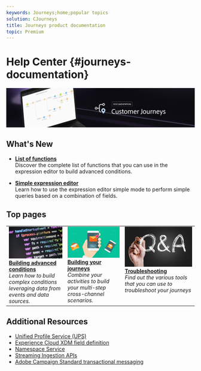 ```yaml
---
keywords: Journeys;home;popular topics
solution: CJourneys
title: Journeys product documentation
topic: Premium
---
```


# Help Center {#journeys-documentation}

![](using/assets/bannerjourney.png) 

## What's New

* **[List of functions](using/expression/expressionfunctions.md)**<br/>
Discover the complete list of functions that you can use in the expression editor to build advanced conditions.

* **[Simple expression editor](using/building-journeys/journeyorchestration.md#concept_ksq_2rt_52b)**<br/>
Learn how to use the expression editor simple mode to perform simple queries based on a combination of fields.

## Top pages

 <table>
<tr>
  <td valign="top">
    <a href="using/expression/expressionadvanced.md">
      <img alt="conditions" src="using/assets/dev.png"/>
    </a>
    <div>
    <a href="using/expression/expressionadvanced.md"><strong>Building advanced conditions</strong></a>
    </div>
    <em>Learn how to build complex conditions leveraging data from events and data sources. </em>
    <br>
  </td>
  <td valign="top">
    <a href="using/building-journeys/journey.md">
      <img alt="build" src="using/assets/design.png"/>
    </a>
    <div>
    <a href="using/building-journeys/journey.md"><strong>Building your journeys</strong></a>
    </div>
    <em>Combine your activities to build your multi-step cross-channel scenarios.</em>
    <br>
  </td>
  <td valign="top">
        <a href="using/about/troubleshooting.md">
       <img alt="Developers" src="using/assets/FAQ.png" />
       </a>
    <div>
    <a href="using/about/troubleshooting.md"><strong>Troubleshooting</strong></a>
    </div>
     <em>Find out the various tools that you can use to troubleshoot your journeys</em>
    <br>
  </td>
</tr>
</table>

## Additional Resources

* [Unified Profile Service (UPS)](https://www.adobe.io/apis/cloudplatform/dataservices/profile-identity-segmentation/profile-identity-segmentation-services.html#!api-specification/markdown/narrative/technical_overview/unified_profile_architectural_overview/unified_profile_architectural_overview.md)
* [Experience Cloud XDM field definition](https://www.adobe.io/apis/cloudplatform/dataservices/xdm.html)
* [Namespace Service](https://www.adobe.io/apis/cloudplatform/dataservices/profile-identity-segmentation/profile-identity-segmentation-services.html#!api-specification/markdown/narrative/technical_overview/identity_namespace_overview/identity_namespace_overview.md)
* [Streaming Ingestion APIs](https://www.adobe.io/apis/cloudplatform/dataservices/data-ingestion/data-ingestion-services.html#!api-specification/markdown/narrative/technical_overview/streaming_ingest/getting_started_with_platform_streaming_ingestion.md)
* [Adobe Campaign Standard transactional messaging](https://docs.adobe.com/content/help/en/campaign-standard/using/communication-channels/transactional-messaging/about-transactional-messaging.html)
